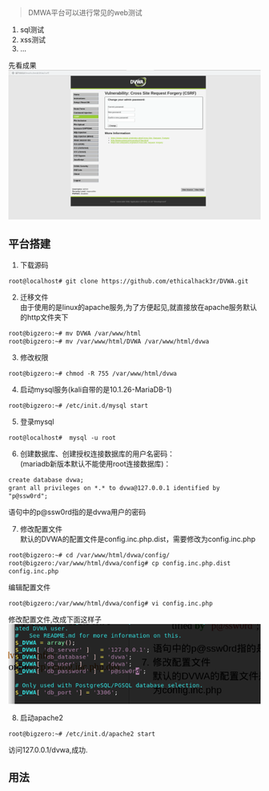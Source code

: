 >DMWA平台可以进行常见的web测试
1. sql测试
2. xss测试
3. ...

先看成果
<img src="../pictures/ttg5l7v1b6m.png" width="600" />



## 平台搭建
1. 下载源码
```shell
root@localhost# git clone https://github.com/ethicalhack3r/DVWA.git
```
2. 迁移文件  
由于使用的是linux的apache服务,为了方便起见,就直接放在apache服务默认的http文件夹下
```shell
root@bigzero:~# mv DVWA /var/www/html
root@bigzero:~# mv /var/www/html/DVWA /var/www/html/dvwa
```
3.  修改权限
```shell
root@bigzero:~# chmod -R 755 /var/www/html/dvwa
```
4.  启动mysql服务(kali自带的是10.1.26-MariaDB-1)
```shell
root@bigzero:~# /etc/init.d/mysql start
```
5. 登录mysql
```shell
root@localhost#  mysql -u root
```

6.  创建数据库、创建授权连接数据库的用户名密码：  
(mariadb新版本默认不能使用root连接数据库)：
```mysql
create database dvwa;  
grant all privileges on *.* to dvwa@127.0.0.1 identified by "p@ssw0rd";
```
语句中的p@ssw0rd指的是dvwa用户的密码

7. 修改配置文件  
 默认的DVWA的配置文件是config.inc.php.dist，需要修改为config.inc.php
 ```shell
root@bigzero:~# cd /var/www/html/dvwa/config/
root@bigzero:/var/www/html/dvwa/config# cp config.inc.php.dist config.inc.php
 ```
 编辑配置文件
 ```shell
root@bigzero:/var/www/html/dvwa/config# vi config.inc.php
 ```
 修改配置文件,改成下面这样子
<img src="../pictures/fwfxhu974p9.png" width=" 600" />

8. 启动apache2
```shell
root@bigzero:~# /etc/init.d/apache2 start
```
      
 访问127.0.0.1/dvwa,成功.
 

## 用法

```{.python .input}

```
